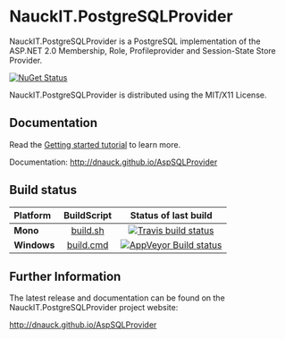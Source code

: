 # NauckIT.PostgreSQLProvider

NauckIT.PostgreSQLProvider is a PostgreSQL implementation of the ASP.NET 2.0 Membership, Role,
Profileprovider and Session-State Store Provider.

[![NuGet Status](http://img.shields.io/nuget/v/NauckIT.PostgreSQLProvider.svg?style=flat)](https://www.nuget.org/packages/NauckIT.PostgreSQLProvider/)

NauckIT.PostgreSQLProvider is distributed using the MIT/X11 License.

## Documentation


Read the [Getting started tutorial](http://dnauck.github.io/AspSQLProvider/index.html#Getting-started) to learn more.

Documentation: http://dnauck.github.io/AspSQLProvider

## Build status

| Platform |  BuildScript | Status of last build |
| :------ | :------: | :------: |
| **Mono** | [build.sh](https://github.com/dnauck/AspSQLProvider/blob/master/build.sh) | [![Travis build status](https://travis-ci.org/dnauck/AspSQLProvider.png)](https://travis-ci.org/dnauck/AspSQLProvider) |
| **Windows** | [build.cmd](https://github.com/dnauck/AspSQLProvider/blob/master/build.cmd) | [![AppVeyor Build status](https://ci.appveyor.com/api/projects/status/8dd4i6u5loqtfl4m/branch/master)](https://ci.appveyor.com/project/dnauck/aspsqlprovider/branch/master) |

## Further Information

The latest release and documentation can be found on
the NauckIT.PostgreSQLProvider project website:

http://dnauck.github.io/AspSQLProvider